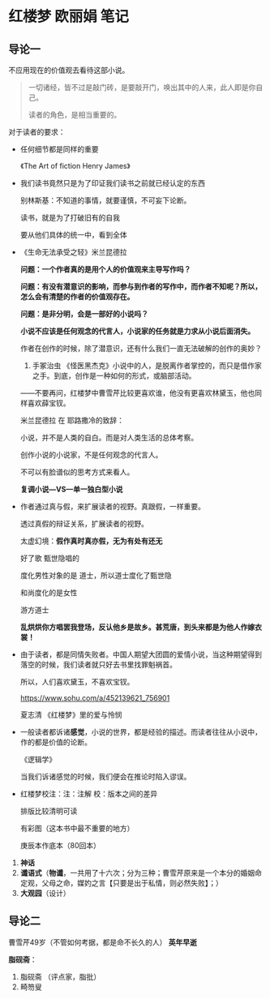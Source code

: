 # 红楼梦  欧丽娟  笔记

## 导论一

不应用现在的价值观去看待这部小说。

> 一切诸经，皆不过是敲门砖，是要敲开门，唤出其中的人来，此人即是你自己。
>
> 读者的角色，是相当重要的。

对于读者的要求：

- 任何细节都是同样的重要

  《The Art of fiction Henry James》

- 我们读书竟然只是为了印证我们读书之前就已经认定的东西

  别林斯基：不知道的事情，就要谨慎，不可妄下论断。

  读书，就是为了打破旧有的自我

  要从他们具体的统一中，看到全体

- 《生命无法承受之轻》米兰昆德拉

  **问题：一个作者真的是用个人的价值观来主导写作吗？**

  **问题：有没有潜意识的影响，而参与到作者的写作中，而作者不知呢？所以，怎么会有清楚的作者的价值观存在。**

  **问题：是非分明，会是一部好的小说吗？**

  **小说不应该是任何观念的代言人，小说家的任务就是力求从小说后面消失。**

  作者在创作的时候，除了潜意识，还有什么我们一直无法破解的创作的奥妙？

  1. 手冢治虫  《怪医黑杰克》小说中的人，是脱离作者掌控的，而只是借作家之手。到底，创作是一种如何的形式，或脑部活动。

  ——不要再问，红楼梦中曹雪芹比较更喜欢谁，他没有更喜欢林黛玉，他也同样喜欢薛宝钗。

  米兰昆德拉 在 耶路撒冷的致辞：

  小说，并不是人类的自白。而是对人类生活的总体考察。

  创作小说的小说家，不是任何观念的代言人。

  不可以有脸谱似的思考方式来看人。

  **复调小说—VS—单一独白型小说**

- 作者通过真与假，来扩展读者的视野。真跟假，一样重要。

  透过真假的辩证关系，扩展读者的视野。

  太虚幻境：**假作真时真亦假，无为有处有还无**

  好了歌  甄世隐唱的

  度化男性对象的是  道士，所以道士度化了甄世隐

  和尚度化的是女性

  游方道士

  **乱烘烘你方唱罢我登场，反认他乡是故乡。甚荒唐，到头来都是为他人作嫁衣裳！**

- 由于读者，都是同情失败者。中国人期望大团圆的爱情小说，当这种期望得到落空的时候，我们读者就只好去书里找罪魁祸首。

  所以，人们喜欢黛玉，不喜欢宝钗。

  https://www.sohu.com/a/452139621_756901

  夏志清  《红楼梦》里的爱与怜悯 

- 一般读者都诉诸**感觉**，小说的世界，都是经验的描述。而读者往往从小说中，作的都是价值的论断。

  《逻辑学》

  当我们诉诸感觉的时候，我们便会在推论时陷入谬误。

- 红楼梦校注：注：注解  校：版本之间的差异

  排版比较清明可读

  有彩图（这本书中最不重要的地方）

  庚辰本作底本（80回本）

1. **神话**
2. **谶语式**（**物谶**，一共用了十六次；分为三种；曹雪芹原来是一个本分的婚姻命定观，父母之命，媒妁之言【只要是出于私情，则必然失败】；）
3. **大观园**（设计）

## 导论二

曹雪芹49岁（不管如何考据，都是命不长久的人）  **英年早逝**

**脂砚斋**：

1. 脂砚斋  （评点家，脂批）
2. 畸笏叟







​		





